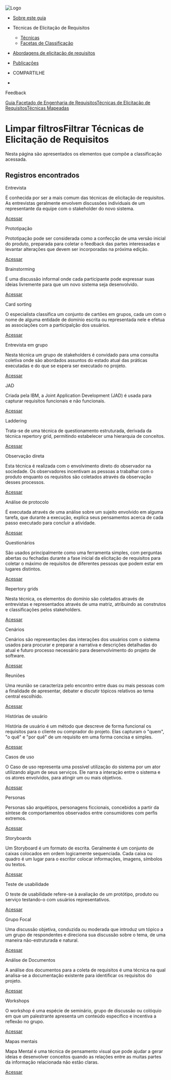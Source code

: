 ![Logo](https://retraining.inf.ufsc.br/guia/images/logo.png)

- [Sobre este guia](https://retraining.inf.ufsc.br/guia/app)
- Técnicas de Elicitação de Requisitos
  - [ Técnicas](https://retraining.inf.ufsc.br/guia/app/classificacoes/tecnicas-de-elicitacao-de-requisitos/entidades)
  - [ Facetas de Classificação](https://retraining.inf.ufsc.br/guia/app/classificacoes/tecnicas-de-elicitacao-de-requisitos/facetas)
- [Abordagens de elicitação de requisitos](https://retraining.inf.ufsc.br/guia/app/abordagens)
- [Publicações](https://retraining.inf.ufsc.br/guia/app/publicacoes)

- COMPARTILHE
-  

 Feedback

[Guia Facetado de Engenharia de Requisitos](https://retraining.inf.ufsc.br/guia/app)[Técnicas de Elicitação de Requisitos](https://retraining.inf.ufsc.br/guia/app/classificacoes/tecnicas-de-elicitacao-de-requisitos)[Técnicas Mapeadas](https://retraining.inf.ufsc.br/guia/app/classificacoes/tecnicas-de-elicitacao-de-requisitos/entidades#)

# Limpar filtrosFiltrar Técnicas de Elicitação de Requisitos

Nesta página são apresentados os elementos que compõe a classificação acessada.

##  Registros encontrados

Entrevista

É conhecida por ser a mais comum das técnicas de elicitação de requisitos. As entrevistas geralmente envolvem discussões individuais de um representante da equipe com o stakeholder do novo sistema.

[Acessar](https://retraining.inf.ufsc.br/guia/app/classificacoes/tecnicas-de-elicitacao-de-requisitos/entidades/tecnicas-de-elicitacao-de-requisitos-entrevista)

Prototipação

Prototipação pode ser considerada como a confecção de uma versão inicial do produto, preparada para coletar o feedback das partes interessadas e levantar alterações que devem ser incorporadas na próxima edição.

[Acessar](https://retraining.inf.ufsc.br/guia/app/classificacoes/tecnicas-de-elicitacao-de-requisitos/entidades/tecnicas-de-elicitacao-de-requisitos-prototipacao)

Brainstorming

É uma discussão informal onde cada participante pode expressar suas ideias livremente para que um novo sistema seja desenvolvido.

[Acessar](https://retraining.inf.ufsc.br/guia/app/classificacoes/tecnicas-de-elicitacao-de-requisitos/entidades/tecnicas-de-elicitacao-de-requisitos-brainstorming)

Card sorting

O especialista classifica um conjunto de cartões em grupos, cada um com o nome de alguma entidade de domínio escrita ou representada nele e efetua as associações com a participalção dos usuários.

[Acessar](https://retraining.inf.ufsc.br/guia/app/classificacoes/tecnicas-de-elicitacao-de-requisitos/entidades/tecnicas-de-elicitacao-de-requisitos-card-sorting)

Entrevista em grupo

Nesta técnica um grupo de stakeholders é convidado para uma consulta coletiva onde são abordados assuntos do estado atual das práticas executadas e do que se espera ser executado no projeto.

[Acessar](https://retraining.inf.ufsc.br/guia/app/classificacoes/tecnicas-de-elicitacao-de-requisitos/entidades/tecnicas-de-elicitacao-de-requisitos-entrevista-em-grupo)

JAD

Criada pela IBM, a Joint Application Development (JAD) é usada para capturar requisitos funcionais e não funcionais.

[Acessar](https://retraining.inf.ufsc.br/guia/app/classificacoes/tecnicas-de-elicitacao-de-requisitos/entidades/tecnicas-de-elicitacao-de-requisitos-jad)

Laddering

Trata-se de uma técnica de questionamento estruturada, derivada da técnica repertory grid, permitindo estabelecer uma hierarquia de conceitos.

[Acessar](https://retraining.inf.ufsc.br/guia/app/classificacoes/tecnicas-de-elicitacao-de-requisitos/entidades/tecnicas-de-elicitacao-de-requisitos-laddering)

Observação direta

Esta técnica é realizada com o envolvimento direto do observador na sociedade. Os observadores incentivam as pessoas a trabalhar com o produto enquanto os requisitos são coletados através da observação desses processos.

[Acessar](https://retraining.inf.ufsc.br/guia/app/classificacoes/tecnicas-de-elicitacao-de-requisitos/entidades/tecnicas-de-elicitacao-de-requisitos-observacao-direta)

Análise de protocolo

É executada através de uma análise sobre um sujeito envolvido em alguma tarefa, que durante a execução, explica seus pensamentos acerca de cada passo executado para concluir a atividade.

[Acessar](https://retraining.inf.ufsc.br/guia/app/classificacoes/tecnicas-de-elicitacao-de-requisitos/entidades/tecnicas-de-elicitacao-de-requisitos-analise-de-protocolo)

Questionários

São usados principalmente como uma ferramenta simples, com perguntas abertas ou fechadas durante a fase inicial da elicitação de requisitos para coletar o máximo de requisitos de diferentes pessoas que podem estar em lugares distintos.

[Acessar](https://retraining.inf.ufsc.br/guia/app/classificacoes/tecnicas-de-elicitacao-de-requisitos/entidades/tecnicas-de-elicitacao-de-requisitos-questionarios)

Repertory grids

Nesta técnica, os elementos do domínio são coletados através de entrevistas e representados através de uma matriz, atribuindo as construtos e classificações pelos stakeholders.

[Acessar](https://retraining.inf.ufsc.br/guia/app/classificacoes/tecnicas-de-elicitacao-de-requisitos/entidades/tecnicas-de-elicitacao-de-requisitos-repertory-grids)

Cenários

Cenários são representações das interações dos usuários com o sistema usados para procurar e preparar a narrativa e descrições detalhadas do atual e futuro processo necessário para desenvolvimento do projeto de software.

[Acessar](https://retraining.inf.ufsc.br/guia/app/classificacoes/tecnicas-de-elicitacao-de-requisitos/entidades/tecnicas-de-elicitacao-de-requisitos-cenarios)

Reuniões

Uma reunião se caracteriza pelo encontro entre duas ou mais pessoas com a finalidade de apresentar, debater e discutir tópicos relativos ao tema central escolhido.

[Acessar](https://retraining.inf.ufsc.br/guia/app/classificacoes/tecnicas-de-elicitacao-de-requisitos/entidades/tecnicas-de-elicitacao-de-requisitos-reunioes)

Histórias de usuário

História de usuário é um método que descreve de forma funcional os requisitos para o cliente ou comprador do projeto. Elas capturam o "quem", "o quê" e "por quê" de um requisito em uma forma concisa e simples.

[Acessar](https://retraining.inf.ufsc.br/guia/app/classificacoes/tecnicas-de-elicitacao-de-requisitos/entidades/tecnicas-de-elicitacao-de-requisitos-historias-de-usuario)

Casos de uso

O Caso de uso representa uma possível utilização do sistema por um ator utilizando algum de seus serviços. Ele narra a interação entre o sistema e os atores envolvidos, para atingir um ou mais objetivos.

[Acessar](https://retraining.inf.ufsc.br/guia/app/classificacoes/tecnicas-de-elicitacao-de-requisitos/entidades/tecnicas-de-elicitacao-de-requisitos-casos-de-uso)

Personas

Personas são arquétipos, personagens ficcionais, concebidos a partir da síntese de comportamentos observados entre consumidores com perfis extremos.

[Acessar](https://retraining.inf.ufsc.br/guia/app/classificacoes/tecnicas-de-elicitacao-de-requisitos/entidades/tecnicas-de-elicitacao-de-requisitos-personas)

Storyboards

Um Storyboard é um formato de escrita. Geralmente é um conjunto de caixas colocados em ordem logicamente sequenciada. Cada caixa ou quadro é um lugar para o escritor colocar informações, imagens, símbolos ou textos.

[Acessar](https://retraining.inf.ufsc.br/guia/app/classificacoes/tecnicas-de-elicitacao-de-requisitos/entidades/tecnicas-de-elicitacao-de-requisitos-storyboards)

Teste de usabilidade

O teste de usabilidade refere-se à avaliação de um protótipo, produto ou serviço testando-o com usuários representativos.

[Acessar](https://retraining.inf.ufsc.br/guia/app/classificacoes/tecnicas-de-elicitacao-de-requisitos/entidades/tecnicas-de-elicitacao-de-requisitos-teste-de-usabilidade)

Grupo Focal

Uma discussão objetiva, conduzida ou moderada que introduz um tópico a um grupo de respondentes e direciona sua discussão sobre o tema, de uma maneira não-estruturada e natural.

[Acessar](https://retraining.inf.ufsc.br/guia/app/classificacoes/tecnicas-de-elicitacao-de-requisitos/entidades/tecnicas-de-elicitacao-de-requisitos-grupo-focal)

Análise de Documentos

A análise dos documentos para a coleta de requisitos é uma técnica na qual analisa-se a documentação existente para identificar os requisitos do projeto.

[Acessar](https://retraining.inf.ufsc.br/guia/app/classificacoes/tecnicas-de-elicitacao-de-requisitos/entidades/tecnicas-de-elicitacao-de-requisitos-analise-de-documentos)

Workshops

O workshop é uma espécie de seminário, grupo de discussão ou colóquio em que um palestrante apresenta um conteúdo específico e incentiva a reflexão no grupo.

[Acessar](https://retraining.inf.ufsc.br/guia/app/classificacoes/tecnicas-de-elicitacao-de-requisitos/entidades/tecnicas-de-elicitacao-de-requisitos-workshops)

Mapas mentais

Mapa Mental é uma técnica de pensamento visual que pode ajudar a gerar ideias e desenvolver conceitos quando as relações entre as muitas partes da informação relacionada não estão claras.

[Acessar](https://retraining.inf.ufsc.br/guia/app/classificacoes/tecnicas-de-elicitacao-de-requisitos/entidades/tecnicas-de-elicitacao-de-requisitos-mapas-mentais)